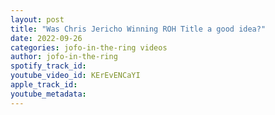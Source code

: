 ```yaml
---
layout: post
title: "Was Chris Jericho Winning ROH Title a good idea?"
date: 2022-09-26
categories: jofo-in-the-ring videos
author: jofo-in-the-ring
spotify_track_id: 
youtube_video_id: KErEvENCaYI
apple_track_id: 
youtube_metadata: 
---
```

